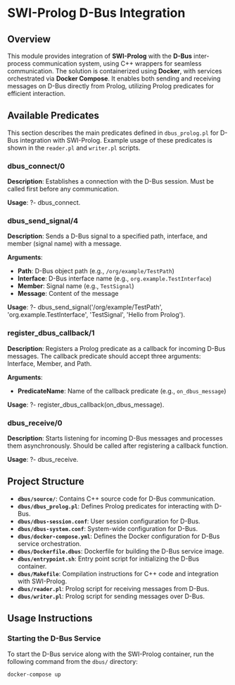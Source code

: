 # SWI-Prolog D-Bus Integration

## Overview

This module provides integration of **SWI-Prolog** with the **D-Bus** inter-process communication system, using C++ wrappers for seamless communication. The solution is containerized using **Docker**, with services orchestrated via **Docker Compose**. It enables both sending and receiving messages on D-Bus directly from Prolog, utilizing Prolog predicates for efficient interaction.
## Available Predicates

This section describes the main predicates defined in `dbus_prolog.pl` for D-Bus integration with SWI-Prolog. Example usage of these predicates is shown in the `reader.pl` and `writer.pl` scripts.

### dbus_connect/0
**Description**: Establishes a connection with the D-Bus session. Must be called first before any communication.

**Usage**:
?- dbus_connect.

### dbus_send_signal/4
**Description**: Sends a D-Bus signal to a specified path, interface, and member (signal name) with a message.

**Arguments**:
- **Path**: D-Bus object path (e.g., `/org/example/TestPath`)
- **Interface**: D-Bus interface name (e.g., `org.example.TestInterface`)
- **Member**: Signal name (e.g., `TestSignal`)
- **Message**: Content of the message

**Usage**:
?- dbus_send_signal('/org/example/TestPath', 'org.example.TestInterface', 'TestSignal', 'Hello from Prolog').

### register_dbus_callback/1
**Description**: Registers a Prolog predicate as a callback for incoming D-Bus messages. The callback predicate should accept three arguments: Interface, Member, and Path.

**Arguments**:
- **PredicateName**: Name of the callback predicate (e.g., `on_dbus_message`)

**Usage**:
?- register_dbus_callback(on_dbus_message).

### dbus_receive/0
**Description**: Starts listening for incoming D-Bus messages and processes them asynchronously. Should be called after registering a callback function.

**Usage**:
?- dbus_receive.


## Project Structure

- **`dbus/source/`**: Contains C++ source code for D-Bus communication.
- **`dbus/dbus_prolog.pl`**: Defines Prolog predicates for interacting with D-Bus.
- **`dbus/dbus-session.conf`**: User session configuration for D-Bus.
- **`dbus/dbus-system.conf`**: System-wide configuration for D-Bus.
- **`dbus/docker-compose.yml`**: Defines the Docker configuration for D-Bus service orchestration.
- **`dbus/Dockerfile.dbus`**: Dockerfile for building the D-Bus service image.
- **`dbus/entrypoint.sh`**: Entry point script for initializing the D-Bus container.
- **`dbus/Makefile`**: Compilation instructions for C++ code and integration with SWI-Prolog.
- **`dbus/reader.pl`**: Prolog script for receiving messages from D-Bus.
- **`dbus/writer.pl`**: Prolog script for sending messages over D-Bus.

## Usage Instructions

### Starting the D-Bus Service

To start the D-Bus service along with the SWI-Prolog container, run the following command from the `dbus/` directory:

```bash
docker-compose up
```
